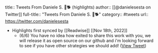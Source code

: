 title:: Tweets From Daniele S. 🌙🐕 (highlights)
author:: [[@danielesesta on Twitter]]
full-title:: "Tweets From Daniele S. 🌙🐕"
category:: #tweets
url:: https://twitter.com/danielesesta

- Highlights first synced by [[Readwise]] [[Nov 18th, 2022]]
	- (6/6)  You have no idea how exited to share this work with you, we will release it as open source on our github and i'm looking forward to see if you have other strategies we should add! ([View Tweet](https://twitter.com/danielesesta/status/1392944281728561152))